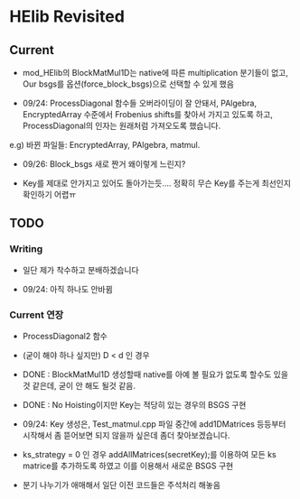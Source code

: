 # HElib Revisited 

## Current

- mod_HElib의 BlockMatMul1D는 native에 따른 multiplication 분기들이 없고, 
Our bsgs를 옵션(force_block_bsgs)으로 선택할 수 있게 했음

- 09/24: ProcessDiagonal 함수들 오버라이딩이 잘 안돼서, PAlgebra, EncryptedArray 수준에서 Frobenius shifts를 찾아서 가지고 있도록 하고, ProcessDiagonal의 인자는 원래처럼 가져오도록 했습니다. 

e.g) 바뀐 파일들: EncryptedArray, PAlgebra, matmul.

- 09/26: Block_bsgs 새로 짠거 왜이렇게 느린지?

- Key를 제대로 안가지고 있어도 돌아가는듯.... 정확히 무슨 Key를 주는게 최선인지 확인하기 어렵ㅠ

## TODO

### Writing

- 일단 제가 착수하고 분배하겠습니다

- 09/24: 아직 하나도 안바뀜

### Current 연장

- ProcessDiagonal2 함수

- (굳이 해야 하나 싶지만) D < d 인 경우

- DONE : BlockMatMul1D 생성할때 native를 아예 볼 필요가 없도록 할수도 있을 것 같은데, 굳이 안 해도 될것 같음.

- DONE : No Hoisting이지만 Key는 적당히 있는 경우의 BSGS 구현

- 09/24: Key 생성은, Test_matmul.cpp 파일 중간에 add1DMatrices 등등부터 시작해서 좀 뜯어보면 되지 않을까 싶은데 좀더 찾아보겠습니다.

- ks_strategy = 0 인 경우 addAllMatrices(secretKey);를 이용하여 모든 ks matrice를 추가하도록 하였고 이를 이용해서 새로운 BSGS 구현

- 분기 나누기가 애매해서 일단 이전 코드들은 주석처리 해놓음


